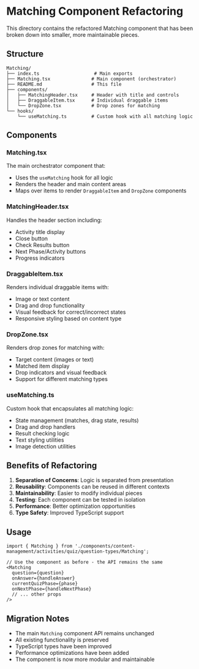 # Matching Component Refactoring

This directory contains the refactored Matching component that has been broken down into smaller, more maintainable pieces.

## Structure

```
Matching/
├── index.ts                    # Main exports
├── Matching.tsx               # Main component (orchestrator)
├── README.md                  # This file
├── components/
│   ├── MatchingHeader.tsx     # Header with title and controls
│   ├── DraggableItem.tsx      # Individual draggable items
│   └── DropZone.tsx           # Drop zones for matching
└── hooks/
    └── useMatching.ts         # Custom hook with all matching logic
```

## Components

### Matching.tsx
The main orchestrator component that:
- Uses the `useMatching` hook for all logic
- Renders the header and main content areas
- Maps over items to render `DraggableItem` and `DropZone` components

### MatchingHeader.tsx
Handles the header section including:
- Activity title display
- Close button
- Check Results button
- Next Phase/Activity buttons
- Progress indicators

### DraggableItem.tsx
Renders individual draggable items with:
- Image or text content
- Drag and drop functionality
- Visual feedback for correct/incorrect states
- Responsive styling based on content type

### DropZone.tsx
Renders drop zones for matching with:
- Target content (images or text)
- Matched item display
- Drop indicators and visual feedback
- Support for different matching types

### useMatching.ts
Custom hook that encapsulates all matching logic:
- State management (matches, drag state, results)
- Drag and drop handlers
- Result checking logic
- Text styling utilities
- Image detection utilities

## Benefits of Refactoring

1. **Separation of Concerns**: Logic is separated from presentation
2. **Reusability**: Components can be reused in different contexts
3. **Maintainability**: Easier to modify individual pieces
4. **Testing**: Each component can be tested in isolation
5. **Performance**: Better optimization opportunities
6. **Type Safety**: Improved TypeScript support

## Usage

```tsx
import { Matching } from './components/content-management/activities/quiz/question-types/Matching';

// Use the component as before - the API remains the same
<Matching
  question={question}
  onAnswer={handleAnswer}
  currentQuizPhase={phase}
  onNextPhase={handleNextPhase}
  // ... other props
/>
```

## Migration Notes

- The main `Matching` component API remains unchanged
- All existing functionality is preserved
- TypeScript types have been improved
- Performance optimizations have been added
- The component is now more modular and maintainable
